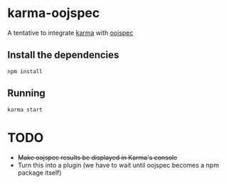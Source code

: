 # karma-oojspec
A tentative to integrate [karma](https://github.com/karma-runner/karma) with [oojspec](https://github.com/rosenfeld/oojspec/)

## Install the dependencies

    npm install

## Running

    karma start

# TODO

* ~~Make oojspec results be displayed in Karma's console~~
* Turn this into a plugin (we have to wait until oojspec becomes a npm package itself)
